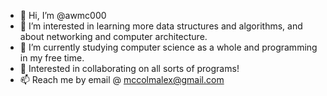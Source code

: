 - 👋 Hi, I’m @awmc000
- 👀 I’m interested in learning more data structures and algorithms, and about networking and computer architecture.
- 🌱 I’m currently studying computer science as a whole and programming in my free time.
- 💞️ Interested in collaborating on all sorts of programs!
- 📫 Reach me by email @ mccolmalex@gmail.com

<!---
awmc000/awmc000 is a ✨ special ✨ repository because its `README.md` (this file) appears on your GitHub profile.
You can click the Preview link to take a look at your changes.
--->
